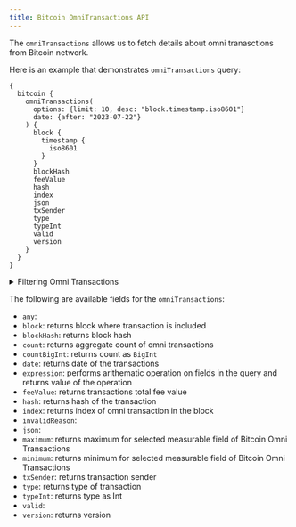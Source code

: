 ```yaml
---
title: Bitcoin OmniTransactions API
---
```


<head>
<meta name="title" content="Bitcoin OmniTransactions API"/>
<meta name="description" content="Get information on transaction details and wallets on the Bitcoin blockchain. Also, get information on blocks for tokens or NFTs on the Bitcoin blockchain."/>
<meta name="keywords" content="Bitcoin api, Bitcoin python api, Bitcoin nft api, Bitcoin scan api, Bitcoin matic api, Bitcoin api docs, Bitcoin crypto api, Bitcoin blockchain api,matic network api"/>
<meta name="robots" content="index, follow"/>
<meta http-equiv="Content-Type" content="text/html; charset=utf-8"/>
<meta name="language" content="English"/>

<!-- Open Graph / Facebook -->
<meta property="og:type" content="website" />
<meta property="og:title" content="Bitcoin OmniTransactions API" />
<meta property="og:description" content="Get information on transaction details and wallets on the Bitcoin blockchain. Also, get information on blocks for tokens or NFTs on the Bitcoin blockchain." />

<!-- Twitter -->
<meta property="twitter:card" content="summary_large_image" />
<meta property="twitter:title" content="Bitcoin OmniTransactions API" />
<meta property="twitter:description" content="Get information on transaction details and wallets on Bitcoin blockchain. Also, get blocks information for tokens or NFTs on the Bitcoin blockchain." />
</head>

The `omniTransactions` allows us to fetch details about omni tranasctions from Bitcoin network.

Here is an example that demonstrates `omniTransactions` query:

```
{
  bitcoin {
    omniTransactions(
      options: {limit: 10, desc: "block.timestamp.iso8601"}
      date: {after: "2023-07-22"}
    ) {
      block {
        timestamp {
          iso8601
        }
      }
      blockHash
      feeValue
      hash
      index
      json
      txSender
      type
      typeInt
      valid
      version
    }
  }
}
```

<details>
<summary>Filtering Omni Transactions</summary>

Omni Transactions can be filtered using the following arguments

-   `any`:
-   `date`: Filter by selecting the range, list or just date.
-   `feeValue`: Filter by transaction fee value
-   `height`: Filter by block height
-   `invalidReason`: 
-   `options`: Filter returned data by ordering, limiting, and constraining it.
-   `time`: Filter by selecting time in range, list or just time
-   `txHash`: Filter by transaction hash 
-   `txIndex`: Filter by transaction index in block
-   `txSender`: Filter by address of transaction sender
-   `type`: Filter by type
-   `typeId`: Filter by type Id
-   `valid`:
-   `version`: Filter by version

</details>

The following are available fields for the `omniTransactions`:

-   `any`:
-   `block`: returns block where transaction is included
-   `blockHash`: returns block hash
-   `count`: returns aggregate count of omni transactions
-   `countBigInt`: returns count as `BigInt`
-   `date`: returns date of the transactions
-   `expression`: performs arithematic operation on fields in the query and returns value of the operation
-   `feeValue`: returns transactions total fee value
-   `hash`: returns hash of the transaction
-   `index`: returns index of omni transaction in the block
-   `invalidReason`:
-   `json`: 
-   `maximum`: returns maximum for selected measurable field of Bitcoin Omni Transactions
-   `minimum`: returns minimum for selected measurable field of Bitcoin Omni Transactions
-   `txSender`: returns transaction sender
-   `type`: returns type of transaction
-   `typeInt`: returns type as Int
-   `valid`:
-   `version`: returns version
